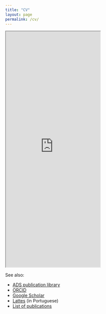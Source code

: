 ```yaml
---
title: "CV"
layout: page
permalink: /cv/
---
```

<iframe src="https://docs.google.com/file/d/189rz6r4C7gRKUvagPIC17vQpXfSUgU8s/preview" width="60%" height="750"></iframe>


See also:
- [ADS publication library](https://ui.adsabs.harvard.edu/public-libraries/qUR2U9_SQLScOJCUtxKUZA)
- [ORCID](https://orcid.org/0000-0003-0743-9422)
- [Google Scholar](https://scholar.google.com/citations?user=KK5AaY4AAAAJ&hl=en)
- [Lattes](http://lattes.cnpq.br/2191790769808072) (in Portuguese)
- [List of publications](/index08-pubs.md)

